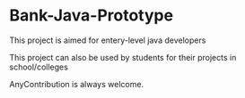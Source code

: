 # Bank-Java-Prototype

This project is aimed for entery-level java developers

This project can also be used by students for their projects in school/colleges

AnyContribution is always welcome.
